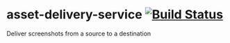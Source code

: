 # asset-delivery-service  [![Build Status](https://travis-ci.com/CrossLead/screenshot-deliverer.svg?token=EhYCsjbBHbajxqwL7UDU&branch=master)](https://travis-ci.com/CrossLead/screenshot-deliverer)
Deliver screenshots from a source to a destination
